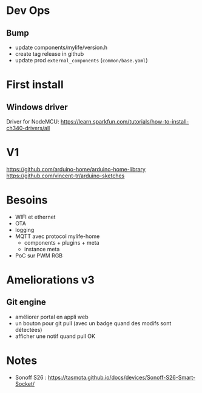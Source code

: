 # Dev Ops

## Bump
- update components/mylife/version.h
- create tag release in github
- update prod `external_components` (`common/base.yaml`)

# First install

## Windows driver

Driver for NodeMCU: https://learn.sparkfun.com/tutorials/how-to-install-ch340-drivers/all

# V1

https://github.com/arduino-home/arduino-home-library
https://github.com/vincent-tr/arduino-sketches

# Besoins

- WIFI et ethernet
- OTA
- logging
- MQTT avec protocol mylife-home
  - components + plugins + meta
  - instance meta
- PoC sur PWM RGB

# Ameliorations v3

## Git engine

- améliorer portal en appli web
- un bouton pour git pull (avec un badge quand des modifs sont détectées)
- afficher une notif quand pull OK

# Notes

- Sonoff S26 : https://tasmota.github.io/docs/devices/Sonoff-S26-Smart-Socket/